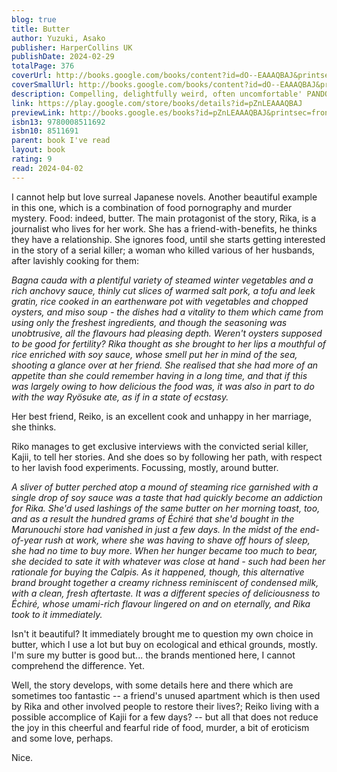 ```yaml
---
blog: true
title: Butter
author: Yuzuki, Asako
publisher: HarperCollins UK
publishDate: 2024-02-29
totalPage: 376
coverUrl: http://books.google.com/books/content?id=dO--EAAAQBAJ&printsec=frontcover&img=1&zoom=1&edge=curl&source=gbs_api
coverSmallUrl: http://books.google.com/books/content?id=dO--EAAAQBAJ&printsec=frontcover&img=1&zoom=5&edge=curl&source=gbs_api
description: Compelling, delightfully weird, often uncomfortable' PANDORA SYKES 'Unputdownable, breathtakingly original' ERIN KELLY 'Delicious' i-D Magazine 'Luscious ... I devoured this' IMOGEN CRIMP
link: https://play.google.com/store/books/details?id=pZnLEAAAQBAJ
previewLink: http://books.google.es/books?id=pZnLEAAAQBAJ&printsec=frontcover&dq=Asako+Yuzuki,+Butter&hl=&as_pt=BOOKS&cd=1&source=gbs_api
isbn13: 9780008511692
isbn10: 8511691
parent: book I've read
layout: book
rating: 9
read: 2024-04-02
---
```

  
I cannot help but love surreal Japanese novels.  Another beautiful example in this one, which is a combination of food pornography and murder mystery.  Food: indeed, butter.  The main protagonist of the story, Rika, is a journalist who lives for her work.  She has a friend-with-benefits, he thinks they have a relationship.  She ignores food, until she starts getting interested in the story of a serial killer; a woman who killed various of her husbands, after lavishly cooking for them:  
  
_Bagna cauda with a plentiful variety of steamed winter vegetables and a rich anchovy sauce, thinly cut slices of warmed salt pork, a tofu and leek gratin, rice cooked in an earthenware pot with vegetables and chopped oysters, and miso soup - the dishes had a vitality to them which came from using only the freshest ingredients, and though the seasoning was unobtrusive, all the flavours had pleasing depth. Weren't oysters supposed to be good for fertility? Rika thought as she brought to her lips a mouthful of rice enriched with soy sauce, whose smell put her in mind of the sea, shooting a glance over at her friend. She realised that she had more of an appetite than she could remember having in a long time, and that if this was largely owing to how delicious the food was, it was also in part to do with the way Ryösuke ate, as if in a state of ecstasy._  
  
Her best friend, Reiko, is an excellent cook and unhappy in her marriage, she thinks.  
  
Riko manages to get exclusive interviews with the convicted serial killer, Kajii, to tell her stories. And she does so by following her path, with respect to her lavish food experiments. Focussing, mostly, around butter.  
  
_A sliver of butter perched atop a mound of steaming rice garnished with a single drop of soy sauce was a taste that had quickly become an addiction for Rika. She'd used lashings of the same butter on her morning toast, too, and as a result the hundred grams of Échiré that she'd bought in the Marunouchi store had vanished in just a few days. In the midst of the end-of-year rush at work, where she was having to shave off hours of sleep, she had no time to buy more. When her hunger became too much to bear, she decided to sate it with whatever was close at hand - such had been her rationale for buying the Calpis. As it happened, though, this alternative brand brought together a creamy richness reminiscent of condensed milk, with a clean, fresh aftertaste. It was a different species of deliciousness to Échiré, whose umami-rich flavour lingered on and on eternally, and Rika took to it immediately._  
  
Isn't it beautiful?  It immediately brought me to question my own choice in butter, which I use a lot but buy on ecological and ethical grounds, mostly. I'm sure my butter is good but... the brands mentioned here, I cannot comprehend the difference. Yet.  
  
Well, the story develops, with some details here and there which are sometimes too fantastic -- a friend's unused apartment which is then used by Rika and other involved people to restore their lives?; Reiko living with a possible accomplice of Kajii for a few days? -- but all that does not reduce the joy in this cheerful and fearful ride of food, murder, a bit of eroticism and some love, perhaps.  
  
Nice.